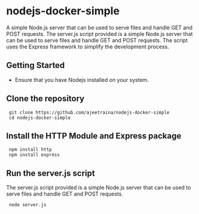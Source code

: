 # nodejs-docker-simple

A simple Node.js server that can be used to serve files and handle GET and POST requests. 
The server.js script provided is a simple Node.js server that can be used to serve files and handle GET and POST requests.
The script uses the Express framework to simplify the development process.

## Getting Started

- Ensure that you have Nodejs installed on your system.

## Clone the repository

```
 git clone https://github.com/ajeetraina/nodejs-docker-simple
 cd nodejs-docker-simple
```

## Install the HTTP Module and Express package

```
 npm install http
 npm install express
```

## Run the server.js script

The server.js script provided is a simple Node.js server that can be used to serve files and handle GET and POST requests.

```
 node server.js
```




